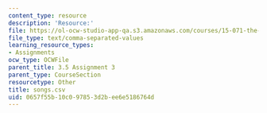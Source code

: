 ```yaml
---
content_type: resource
description: 'Resource:'
file: https://ol-ocw-studio-app-qa.s3.amazonaws.com/courses/15-071-the-analytics-edge-spring-2017/0657f55b10c097853d2bee6e5186764d_songs.csv
file_type: text/comma-separated-values
learning_resource_types:
- Assignments
ocw_type: OCWFile
parent_title: 3.5 Assignment 3
parent_type: CourseSection
resourcetype: Other
title: songs.csv
uid: 0657f55b-10c0-9785-3d2b-ee6e5186764d
---
```

